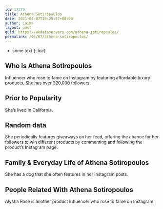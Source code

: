 ```yaml
---
id: 17279
title: Athena Sotiropoulos
date: 2021-04-07T19:25:57+00:00
author: Laima
layout: post
guid: https://ukdataservers.com/athena-sotiropoulos/
permalink: /04/07/athena-sotiropoulos/
---
```


* some text
{: toc}


## Who is Athena Sotiropoulos
                  
                  
                  
Influencer who rose to fame on Instagram by featuring affordable luxury products. She has over 320,000 followers.
                  
              
            
              
            
                
                
                
## Prior to Popularity
                  
                  
                  
She&#8217;s lived in California. 
                  
              
            
              
            
                
                
                
## Random data
                  
                  
                  
She periodically features giveaways on her feed, offering the chance for her followers to win different products by commenting and following the product&#8217;s Instagram page. 
                  
              
            
              
            
                
                
                
## Family & Everyday Life of Athena Sotiropoulos
                  
                  
                  
She has a dog that she often features in her Instagram posts. 
                  
              
            
              
            
                
                
                
## People Related With Athena Sotiropoulos
                  
                  
                  
Alysha Rose is another product influencer who rose to fame on Instagram. 
                  
              
            
              
            
                
              
            
              
              
            
            
              
            
          
          
          
